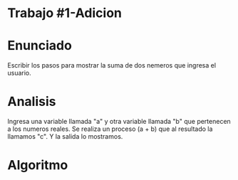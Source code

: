 # Trabajo #1-Adicion

# Enunciado

Escribir los pasos para mostrar la suma de dos nemeros que ingresa el usuario.

# Analisis

Ingresa una variable llamada "a" y otra variable llamada "b" que pertenecen a los numeros reales. Se realiza un proceso (a + b) que al resultado la llamamos "c". Y la salida lo mostramos.

# Algoritmo
 



